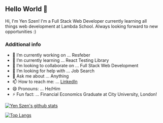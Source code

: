 ## Hello World 👋

Hi, I'm Yen Szen! I'm a Full Stack Web Developer currently learning all things web development at Lambda School. Always looking forward to new opportunities :)

### Additional info
- 🔭 I’m currently working on ... Resfeber
- 🌱 I’m currently learning ... React Testing Library
- 👯 I’m looking to collaborate on ... Full Stack Web Development
- 🤔 I’m looking for help with ... Job Search
- 💬 Ask me about ... Anything
- 📫 How to reach me: ... [LinkedIn](https://www.linkedin.com/in/yenszenyap/)
- 😄 Pronouns: ... He/Him
- ⚡ Fun fact: ... Financial Economics Graduate at City University, London!

[![Yen Szen's github stats](https://github-readme-stats.vercel.app/api?username=yenszen&count_private=true&show_icons=true&theme=radical)](https://github.com/yenszen/github-readme-stats)

[![Top Langs](https://github-readme-stats.vercel.app/api/top-langs/?username=yenszen)](https://github.com/yenszen/github-readme-stats)
